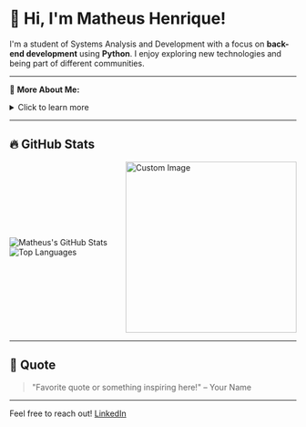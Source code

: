 # 👋 Hi, I'm Matheus Henrique!

I'm a student of Systems Analysis and Development with a focus on **back-end development** using **Python**. I enjoy exploring new technologies and being part of different communities.

---

🔎 **More About Me:**
<details>
  <summary>Click to learn more</summary>
  
  - 🎓 Student of **Systems Analysis and Development**
  - 💻 Focused on back-end development with Python
  - 🎯 Interested in technology!
  - 🚀 Always looking to learn and improve!
</details>

---

## 🔥 GitHub Stats

<div style="display: flex; align-items: center;">
  <div style="flex: 1;">
    <img src="https://github-readme-stats.vercel.app/api?username=your-username&show_icons=true&theme=tokyonight" alt="Matheus's GitHub Stats" />
    <img src="https://github-readme-stats.vercel.app/api/top-langs/?username=your-username&layout=compact&theme=tokyonight" alt="Top Languages" />
  </div>
  <div style="flex: 1; padding-left: 20px;">
    <img src="https://link-to-anime-image.png" alt="Custom Image" width="300px" />
  </div>
</div>

---

## 📜 Quote

> "Favorite quote or something inspiring here!" – Your Name

---

Feel free to reach out! [LinkedIn](https://www.linkedin.com/in/matheus-henrique-8ba576302/)
